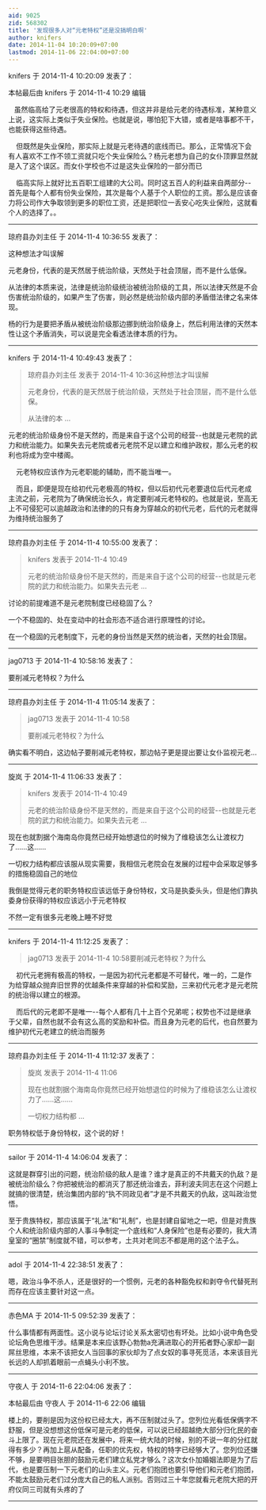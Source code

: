 ```yaml
---
aid: 9025
zid: 568302
title: '发现很多人对“元老特权”还是没搞明白啊'
author: knifers
date: 2014-11-04 10:20:09+07:00
lastmod: 2014-11-06 22:04:00+07:00
---
```


knifers 于 2014-11-4 10:20:09 发表了：

本帖最后由 knifers 于 2014-11-4 10:29 编辑 

   虽然临高给了元老很高的特权和待遇，但这并非是给元老的待遇标准，某种意义上说，这实际上类似于失业保险。也就是说，哪怕犯下大错，或者是啥事都不干，也能获得这些待遇。

    但既然是失业保险，那实际上就是元老待遇的底线而已。那么，正常情况下会有人喜欢不工作不领工资就只吃个失业保险么？杨元老想为自己的女仆顶罪显然就是入了这个误区。而女仆学校也不过是这失业保险的一部分而已

    临高实际上就好比五百职工组建的大公司。同时这五百人的利益来自两部分--首先是每个人都有份失业保险，其次是每个人基于个人职位的工资。那么是应该奋力将公司作大争取领到更多的职位工资，还是把职位一丢安心吃失业保险，这就看个人的选择了。。

---------

琼府县办刘主任 于 2014-11-4 10:36:55 发表了：

这种想法才叫误解

元老身份，代表的是天然居于统治阶级，天然处于社会顶层，而不是什么低保。

从法律的本质来说，法律是统治阶级统治被统治阶级的工具，所以法律天然是不会伤害统治阶级的，如果产生了伤害，则必然是统治阶级内部的矛盾借法律之名来体现。

杨的行为是要把矛盾从被统治阶级那边挪到统治阶级身上，然后利用法律的天然本性让这个矛盾消失，可以说是完全看透法律本质的行为。

---------

knifers 于 2014-11-4 10:49:43 发表了：

> 琼府县办刘主任 发表于 2014-11-4 10:36这种想法才叫误解
> 
> 元老身份，代表的是天然居于统治阶级，天然处于社会顶层，而不是什么低保。
> 
> 从法律的本 ...



元老的统治阶级身份不是天然的，而是来自于这个公司的经营--也就是元老院的武力和统治能力。如果失去元老院或者元老院不足以建立和维护政权，那么元老的权利也将成为空中楼阁。

    元老特权应该作为元老职能的辅助，而不能当唯一。

    而且，即便是现在给初代元老极高的特权，但以后初代元老要退位后代元老成主流之前，元老院为了确保统治长久，肯定要削减元老特权的。也就是说，至高无上不可侵犯可以逾越政治和法律的的只有身为穿越众的初代元老，后代的元老就得为维持统治服务了

---------

琼府县办刘主任 于 2014-11-4 10:55:00 发表了：

> knifers 发表于 2014-11-4 10:49
> 
> 元老的统治阶级身份不是天然的，而是来自于这个公司的经营--也就是元老院的武力和统治能力。如果失去元老 ...



讨论的前提难道不是元老院制度已经稳固了么？

一个不稳固的、处在变动中的社会形态不适合进行原理性的讨论。

在一个稳固的元老制度下，元老的身份当然是天然的统治者，天然的社会顶层。

---------

jag0713 于 2014-11-4 10:58:16 发表了：

要削减元老特权？为什么

---------

琼府县办刘主任 于 2014-11-4 11:05:14 发表了：

> jag0713 发表于 2014-11-4 10:58
> 
> 要削减元老特权？为什么



确实看不明白，这边帖子要削减元老特权，那边帖子更是提出要让女仆监视元老...

---------

旋岚 于 2014-11-4 11:06:33 发表了：

> knifers 发表于 2014-11-4 10:49
> 
> 元老的统治阶级身份不是天然的，而是来自于这个公司的经营--也就是元老院的武力和统治能力。如果失去元老 ...



现在也就割据个海南岛你竟然已经开始想退位的时候为了维稳该怎么让渡权力了……这……

一切权力结构都应该服从现实需要，我相信元老院会在发展的过程中会采取足够多的措施稳固自己的地位

我倒是觉得元老的职务特权应该远低于身份特权，文马是执委头头，但是他们靠执委身份获得的特权应该远小于元老特权

不然一定有很多元老晚上睡不好觉

---------

knifers 于 2014-11-4 11:12:25 发表了：

> jag0713 发表于 2014-11-4 10:58要削减元老特权？为什么



    初代元老拥有极高的特权，一是因为初代元老都是不可替代，唯一的，二是作为给穿越众抛弃旧世界的优越条件来穿越的补偿和奖励，三来初代元老才是元老院的统治得以建立的根源。

    而后代的元老即不是唯一--每个人都有几十上百个兄弟呢；权势也不过是继承于父辈，自然也就不会有这么高的奖励和补偿。而且身为元老的后代，也自然要为维护初代元老建立的统治而服务

---------

琼府县办刘主任 于 2014-11-4 11:12:37 发表了：

> 旋岚 发表于 2014-11-4 11:06
> 
> 现在也就割据个海南岛你竟然已经开始想退位的时候为了维稳该怎么让渡权力了……这……
> 
> 一切权力结构都 ...



职务特权低于身份特权，这个说的好！

---------

sailor 于 2014-11-4 14:06:04 发表了：

这就是群穿引出的问题，统治阶级的敌人是谁？谁才是真正的不共戴天的仇敌？是被统治阶级么？你把被统治的都消灭了那还统治谁去，菲利波夫同志在这个问题上就搞的很清楚，统治集团内部的“执不同政见者”才是不共戴天的仇敌，这叫政治觉悟。

至于贵族特权，那应该属于“礼法”和“礼制”，也是封建自留地之一吧，但是对贵族个人和统治阶级内部的人事斗争制定一个底线和“人身保险”也是有必要的，我大清皇室的“圈禁”制度就不错，可以参考，土共对老同志不都是用的这个法子么。

---------

adol 于 2014-11-4 22:38:51 发表了：

嗯，政治斗争不杀人，还是很好的一个惯例，元老的各种豁免权和剥夺令代替死刑而存在应该主要针对这一点。

---------

赤色MA 于 2014-11-5 09:52:39 发表了：

什么事情都有两面性。这小说与论坛讨论关系太密切也有坏处。比如小说中角色受论坛角色思维干涉。结果是本来应该野心勃勃a充满进取心的开拓者野心家却一副屌丝思维，本来不该把女人当回事的家伙却为了点女奴的事寻死觅活，本来该目光长远的人却抓着眼前一点蝇头小利不放。

---------

守夜人 于 2014-11-6 22:04:06 发表了：

本帖最后由 守夜人 于 2014-11-6 22:06 编辑 

楼上的，要削是因为这份权已经太大，再不压制就过头了。您列位光看低保俩字不舒服，但是没想想这份低保可是元老的低保，可以说已经超越绝大部分归化民的奋斗上限了。现在元老院还在发展中，将来一统大陆的时候，别的不说一年的分红就得有多少？再加上扈从配备，任职的优先权，特权的特字已经够大了。您列位还嫌不够，是要明目张胆的鼓励元老们建立私党才够么？这次女仆加婚姻法即是为了后代，也是要压制一下元老们的山头主义。元老们抱团也要引导他们和元老们抱团，不能太鼓励元老们过分庞大自己的私人派别。否则过三十年您就看元老院大把的开府仪同三司就有头疼的了

---------

